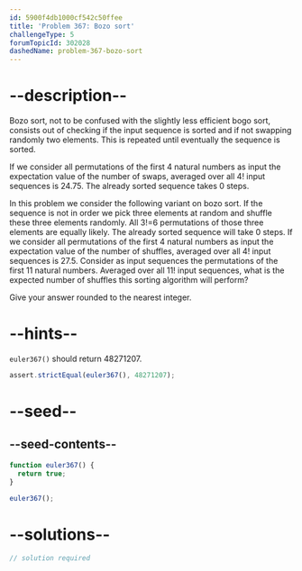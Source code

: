 ```yaml
---
id: 5900f4db1000cf542c50ffee
title: 'Problem 367: Bozo sort'
challengeType: 5
forumTopicId: 302028
dashedName: problem-367-bozo-sort
---
```


# --description--

Bozo sort, not to be confused with the slightly less efficient bogo sort, consists out of checking if the input sequence is sorted and if not swapping randomly two elements. This is repeated until eventually the sequence is sorted.

If we consider all permutations of the first 4 natural numbers as input the expectation value of the number of swaps, averaged over all 4! input sequences is 24.75. The already sorted sequence takes 0 steps.

In this problem we consider the following variant on bozo sort. If the sequence is not in order we pick three elements at random and shuffle these three elements randomly. All 3!=6 permutations of those three elements are equally likely. The already sorted sequence will take 0 steps. If we consider all permutations of the first 4 natural numbers as input the expectation value of the number of shuffles, averaged over all 4! input sequences is 27.5. Consider as input sequences the permutations of the first 11 natural numbers. Averaged over all 11! input sequences, what is the expected number of shuffles this sorting algorithm will perform?

Give your answer rounded to the nearest integer.

# --hints--

`euler367()` should return 48271207.

```js
assert.strictEqual(euler367(), 48271207);
```

# --seed--

## --seed-contents--

```js
function euler367() {
  return true;
}

euler367();
```

# --solutions--

```js
// solution required
```
